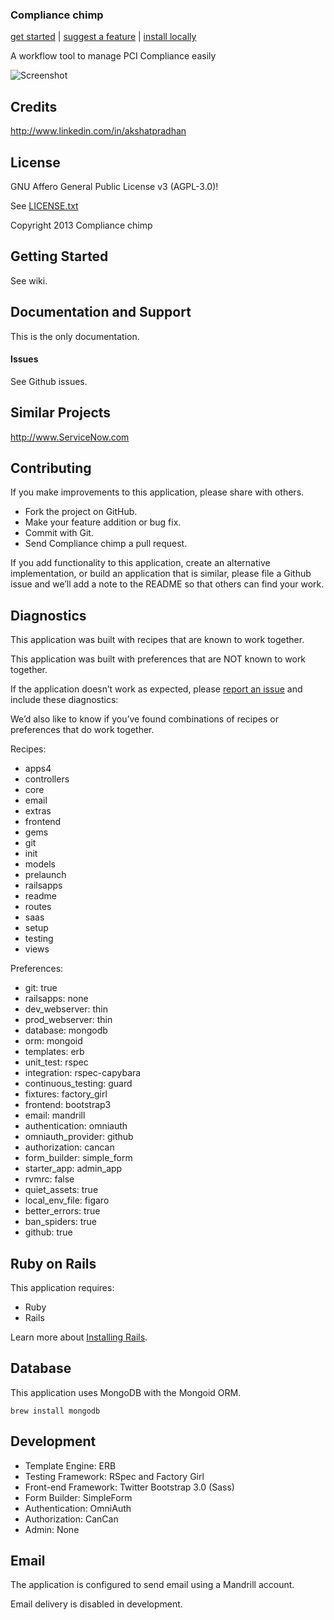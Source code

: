 ### Compliance chimp ###

[get started](http://www.ComplianceChimp.com) | [suggest a feature](https://github.com/akshatpradhan/compliance_chimp/issues) |
[install locally](https://github.com/akshatpradhan/compliance_chimp/wiki)

A workflow tool to manage PCI Compliance easily


![Screenshot](https://raw.github.com/akshatpradhan/compliance_chimp/master/ComplianceChimp.png)


Credits
-------

http://www.linkedin.com/in/akshatpradhan

License
-------

GNU Affero General Public License v3 (AGPL-3.0)!

See [LICENSE.txt](https://raw.githubusercontent.com/akshatpradhan/compliance_chimp/master/LICENSE.txt)

Copyright 2013 Compliance chimp

Getting Started
---------------

See wiki.

Documentation and Support
-------------------------

This is the only documentation.

#### Issues

See Github issues.

Similar Projects
----------------

http://www.ServiceNow.com

Contributing
------------

If you make improvements to this application, please share with others.

-   Fork the project on GitHub.
-   Make your feature addition or bug fix.
-   Commit with Git.
-   Send Compliance chimp a pull request.

If you add functionality to this application, create an alternative
implementation, or build an application that is similar, please file a Github issue and we’ll add a note to the README so that others can find your work.

Diagnostics
-----------

This application was built with recipes that are known to work together.

This application was built with preferences that are NOT known to work
together.

If the application doesn’t work as expected, please [report an issue](https://github.com/RailsApps/rails_apps_composer/issues)
and include these diagnostics:

We’d also like to know if you’ve found combinations of recipes or
preferences that do work together.

Recipes:

* apps4
* controllers
* core
* email
* extras
* frontend
* gems
* git
* init
* models
* prelaunch
* railsapps
* readme
* routes
* saas
* setup
* testing
* views

Preferences:

* git: true
* railsapps: none
* dev_webserver: thin
* prod_webserver: thin
* database: mongodb
* orm: mongoid
* templates: erb
* unit_test: rspec
* integration: rspec-capybara
* continuous_testing: guard
* fixtures: factory_girl
* frontend: bootstrap3
* email: mandrill
* authentication: omniauth
* omniauth_provider: github
* authorization: cancan
* form_builder: simple_form
* starter_app: admin_app
* rvmrc: false
* quiet_assets: true
* local_env_file: figaro
* better_errors: true
* ban_spiders: true
* github: true

Ruby on Rails
-------------

This application requires:

-   Ruby
-   Rails

Learn more about [Installing Rails](http://railsapps.github.io/installing-rails.html).

Database
--------

This application uses MongoDB with the Mongoid ORM.

`brew install mongodb`


Development
-----------

-   Template Engine: ERB
-   Testing Framework: RSpec and Factory Girl
-   Front-end Framework: Twitter Bootstrap 3.0 (Sass)
-   Form Builder: SimpleForm
-   Authentication: OmniAuth
-   Authorization: CanCan
-   Admin: None

Email
-----

The application is configured to send email using a Mandrill account.

Email delivery is disabled in development.
